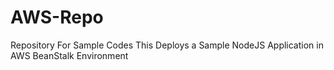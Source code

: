 # AWS-Repo
Repository For Sample Codes
This Deploys a Sample NodeJS Application in AWS BeanStalk Environment
